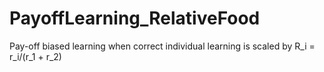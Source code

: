 # PayoffLearning_RelativeFood

Pay-off biased learning when correct individual learning is scaled by R_i = r_i/(r_1 + r_2)
